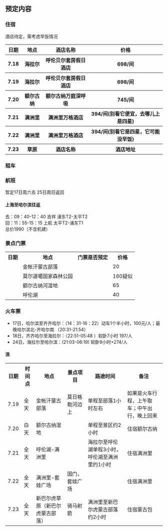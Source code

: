 ## 预定内容  

### 住宿  
酒店待定，需考虑早饭情况
<table>
	<tr>
		<th>日期</th>
		<th>地点</th>
		<th>酒店名称</th>
		<th>价格</th>
	</tr>
	<tr>
		<th>7.18</th>
		<th>海拉尔</th>
		<th>呼伦贝尔套房假日酒店</th>
		<th>698/间</th>
	</tr>
	<tr>
		<th>7.19</th>
		<th>海拉尔</th>
		<th>呼伦贝尔套房假日酒店</th>
		<th>698/间</th>
	</tr>
	<tr>
		<th>7.20</th>
		<th>额尔古纳</th>
		<th>额尔古纳万庭深呼吸</th>
		<th>745/间</th>
	</tr>
	<tr>
		<th>7.21</th>
		<th>满洲里</th>
		<th>满洲里万格酒店</th>
		<th>394/间(别看它便宜，去哪儿上是四星)</th>
	</tr>
	<tr>
		<th>7.22</th>
		<th>满洲里</th>
		<th>满洲里万格酒店</th>
		<th>394/间(别看它是四星，它可能没早饭)</th>
	</tr>
	<tr>
		<th>7.23</th>
		<th>草原</th>
		<th>酒店名称</th>
		<th>酒店地址</th>
	</tr>
</table>

### 租车  

### 航班
暂定17日周六去 25日周日返回
#### 上海至哈尔滨往返
去：09：40-12：40 吉祥 浦东T2-太平T2  
回：11：55-15：15 上航 太平T2-浦东T1  
总价1990（不含机建）  



### 景点门票  
<table>
	<tr>
		<th>日期</th>
		<th>地点</th>
		<th>门票是否预定</th>
		<th>价格</th>
	</tr>
	<tr >
	    <td> </td>
	    <td>金帐汗蒙古部落</td>  
	    <td></td>
	    <td>20 </td>
	</tr>
	<tr >
	    <td> </td>
	    <td>莫尔道噶国家森林公园</td>  
	    <td></td>
	    <td>160疑似 </td>
	</tr>
	<tr >
	    <td> </td>
	    <td>额尔古纳河湿地</td>  
	    <td></td>
	    <td>65 </td>
	</tr>
	<tr >
	    <td> </td>
	    <td>呼伦湖</td>  
	    <td></td>
	    <td>40 </td>
	</tr>
</table>

### 火车票
* 17日，哈尔滨至齐齐哈尔：（14：31-16：22）动车1个半小时，100元/人；最晚哈尔滨北-齐哈尔南 （20:31-21:54）
* 18日，齐齐哈尔至海拉尔：（22:51-05:48 ）软卧7小时 197/人
* 24日，海拉尔至哈尔滨：(21:03-06:19) 软卧9小时+274/人

#### 浪  
<table>
	<tr>
	    <th>日期</th>
	    <th>时间点</th>
	    <th>地点</th>
	    <th>景点项目</th>
	    <th>路途时间</th>
	    <th>备注</th>
	</tr >
	<tr>
	    <td rowspan="1">7.19</td>
	    <td> 全天</td>
	    <td>金帐汗蒙古部落</td>
	    <td>莫日格勒河边上</td>
	    <td>单程至部落1小时左右</td>
	    <td>如果是火车行程，上午取车；中午出行，晚上回来</td>
	</tr>
	<tr>
	    <td rowspan="1">7.20</td>
	    <td>白天</td>
	    <td>额尔古纳湿地</td>  
	    <td></td>
	    <td>单程至景区约2小时</td>
	    <td>住宿额尔古纳</td>
	</tr>
	<tr>
	    <td rowspan="1">7.21</td>
	    <td >全天</td>
	    <td >呼伦湖-满洲里</td>
	    <td ></td>
	    <td >海拉尔至呼伦湖单程3小时，呼伦湖至满洲里约1小时</td>
	    <td >住宿满洲里</td>
	</tr>
	<tr>
	    <td rowspan="1">7.22</td>
	    <td >全天</td>
	    <td >满洲里-套娃广场</td>
	    <td >国门，套娃广场</td>
	    <td ></td>
	    <td >住宿满洲里</td>
	</tr>
	<tr>
	    <td rowspan="1">7.23</td>
	    <td >全天</td>
	    <td >新巴尔虎草原（新巴尔虎蒙古部落）</td>
	    <td >骑马射箭</td>
	    <td >满洲里至新巴尔虎蒙古部落约2小时</td>
	    <td >住宿蒙古包</td>
	</tr>
</table>  

   
